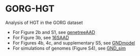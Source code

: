 # GORG-HGT
Analysis of HGT in the GORG dataset

* For Figure 2b and S1, see [genetreeAAD](genetreeAAD)
* For Figure 3b, see [16SAAD](16SAAD)
* For Figures 4b, 4c, and supplementary S5, see [GNDmodel](GNDmodel/)
* For simulations of genomes (Figure S4), see [GND_sim](GND_sim)
